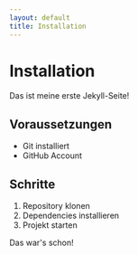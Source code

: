 ```yaml
---
layout: default
title: Installation
---
```


# Installation

Das ist meine erste Jekyll-Seite!

## Voraussetzungen
- Git installiert
- GitHub Account

## Schritte
1. Repository klonen
2. Dependencies installieren
3. Projekt starten

Das war's schon!